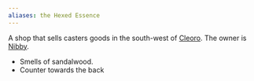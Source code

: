 ```yaml
---
aliases: the Hexed Essence
---
```

A shop that sells casters goods in the south-west of [Cleoro](Cleoro.md). The owner is [Nibby](../../Entities/Non-player%20Charatcters/Nibby.md).

* Smells of sandalwood.
* Counter towards the back
